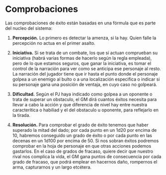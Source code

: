 
Comprobaciones
==============

Las comprobaciones de éxito están basadas en una fórmula que es parte del nucleo del sistema:  

1. **Percepción.** Lo primero es detectar la amenza, si la hay. Quien falle la percepción no actua en el primer asalto.

1. **Iniciativa.** Si se trata de un combate, los que sí actuan comprueban su iniciativa (habrá varias formas de hacerlo según la regla empleada), pero de lo que estamos seguros, que ganar la iniciativa, es tomar el control de la narración para ver como se anticipa ese personaje al resto. La narración del jugador tiene que ir hasta el punto donde el personaje golpea a un enemigo al bulto o a una localización especifica o indicar si su personaje gana una posición de ventaja, en cuyo caso no golpeará.

1. **Dificultad.** Según el PJ haya indicado como golpea a un oponente o trata de superar un obstaculo, el GM dirá cuantos éxitos necesita para llevar a cabo la acción y que diferencia de nivel hay entre nuestra caracterítica o habiliad y el del obstaculo u oponente, para reflejarlo en la tirada.

1. **Resolución.** Para comprobar el grado de éxito tenemos que haber superado la mitad del dado; por cada punto en un 1d20 por encima de 10, habremos conseguido un grado de éxito o por cada punto en las decenas en un 1d100 por encima de 50. Si nos sobran éxitos podremos comprobar en la hoja de personaje en que otras acciones podemos gastarlos. En el caso de grados de fracaso, quiere decir que nuestro rival nos complica la vida, el GM gana puntos de consecuencia por cada grado de fracaso, que podrá emplear en hacernos daño, rompernos el arma, capturarnos y un largo etcétera.